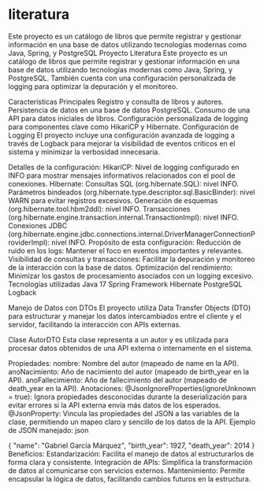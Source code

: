 # literatura
Este proyecto es un catálogo de libros que permite registrar y gestionar información en una base de datos utilizando tecnologías modernas como Java, Spring, y PostgreSQL
Proyecto Literatura
Este proyecto es un catálogo de libros que permite registrar y gestionar información en una base de datos utilizando tecnologías modernas como Java, Spring, y PostgreSQL. También cuenta con una configuración personalizada de logging para optimizar la depuración y el monitoreo.

Características Principales
Registro y consulta de libros y autores.
Persistencia de datos en una base de datos PostgreSQL.
Consumo de una API para datos iniciales de libros.
Configuración personalizada de logging para componentes clave como HikariCP y Hibernate.
Configuración de Logging
El proyecto incluye una configuración avanzada de logging a través de Logback para mejorar la visibilidad de eventos críticos en el sistema y minimizar la verbosidad innecesaria.

Detalles de la configuración:
HikariCP:
Nivel de logging configurado en INFO para mostrar mensajes informativos relacionados con el pool de conexiones.
Hibernate:
Consultas SQL (org.hibernate.SQL): nivel INFO.
Parámetros bindeados (org.hibernate.type.descriptor.sql.BasicBinder): nivel WARN para evitar registros excesivos.
Generación de esquemas (org.hibernate.tool.hbm2ddl): nivel INFO.
Transacciones (org.hibernate.engine.transaction.internal.TransactionImpl): nivel INFO.
Conexiones JDBC (org.hibernate.engine.jdbc.connections.internal.DriverManagerConnectionProviderImpl): nivel INFO.
Propósito de esta configuración:
Reducción de ruido en los logs: Mantener el foco en eventos importantes y relevantes.
Visibilidad de consultas y transacciones: Facilitar la depuración y monitoreo de la interacción con la base de datos.
Optimización del rendimiento: Minimizar los gastos de procesamiento asociados con un logging excesivo.
Tecnologías utilizadas
Java 17
Spring Framework
Hibernate
PostgreSQL
Logback

Manejo de Datos con DTOs
El proyecto utiliza Data Transfer Objects (DTO) para estructurar y manejar los datos intercambiados entre el cliente y el servidor, facilitando la interacción con APIs externas.

Clase AutorDTO
Esta clase representa a un autor y es utilizada para procesar datos obtenidos de una API externa o internamente en el sistema.

Propiedades:
nombre: Nombre del autor (mapeado de name en la API).
anoNacimiento: Año de nacimiento del autor (mapeado de birth_year en la API).
anoFallecimiento: Año de fallecimiento del autor (mapeado de death_year en la API).
Anotaciones:
@JsonIgnoreProperties(ignoreUnknown = true): Ignora propiedades desconocidas durante la deserialización para evitar errores si la API externa envía más datos de los esperados.
@JsonProperty: Vincula las propiedades del JSON a las variables de la clase, permitiendo un mapeo claro y sencillo de los datos de la API.
Ejemplo de JSON manejado:
json

{
  "name": "Gabriel García Márquez",
  "birth_year": 1927,
  "death_year": 2014
}
Beneficios:
Estandarización: Facilita el manejo de datos al estructurarlos de forma clara y consistente.
Integración de APIs: Simplifica la transformación de datos al comunicarse con servicios externos.
Mantenimiento: Permite encapsular la lógica de datos, facilitando cambios futuros en la estructura.
